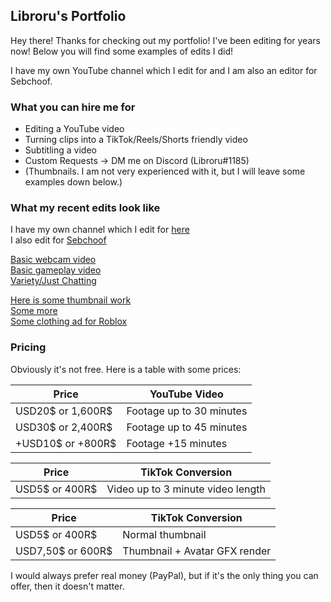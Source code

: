 ## Libroru's Portfolio

Hey there! Thanks for checking out my portfolio! I've been editing for years now! Below you will find some examples of edits I did!

I have my own YouTube channel which I edit for and I am also an editor for Sebchoof.

### What you can hire me for

- Editing a YouTube video
- Turning clips into a TikTok/Reels/Shorts friendly video
- Subtitling a video
- Custom Requests -> DM me on Discord (Libroru#1185)
- (Thumbnails. I am not very experienced with it, but I will leave some examples down below.)

### What my recent edits look like

I have my own channel which I edit for [here](https://www.youtube.com/channel/UCpNA4-mfV_bhbcjHBPluRpQ)  
I also edit for [Sebchoof](https://www.youtube.com/user/sebchooo)  

[Basic webcam video](https://www.youtube.com/watch?v=daRmgGOwz0Y)  
[Basic gameplay video](https://www.youtube.com/watch?v=jr1YDPolI24)  
[Variety/Just Chatting](https://www.youtube.com/watch?v=NH7qy_MLNrg)  

[Here is some thumbnail work](https://media.discordapp.net/attachments/264055287479140352/877169203260588082/thumb.png?width=984&height=554)  
[Some more](https://i9.ytimg.com/vi/XLVKH2uj0vo/maxresdefault.jpg?time=1641545700000&sqp=COT_344G&rs=AOn4CLC_osCyhy8LDEiQ-4dAClXkYTscVA)  
[Some clothing ad for Roblox](https://media.discordapp.net/attachments/264055287479140352/610057679477538816/lrectangleadoutifts.png)  

### Pricing

Obviously it's not free. Here is a table with some prices:

|Price| YouTube Video |
|-----| ----------- |
|USD20$ or 1,600R$| Footage up to 30 minutes |
|USD30$ or 2,400R$| Footage up to 45 minutes |
|+USD10$ or +800R$ | Footage +15 minutes |  


|Price| TikTok Conversion |
|-----| ----------- |
|USD5$ or 400R$| Video up to 3 minute video length |  


|Price| TikTok Conversion |
|-----| ----------- |
|USD5$ or 400R$| Normal thumbnail |
|USD7,50$ or 600R$| Thumbnail + Avatar GFX render |  

I would always prefer real money (PayPal), but if it's the only thing you can offer, then it doesn't matter.